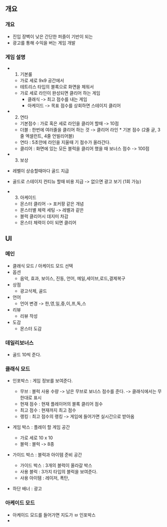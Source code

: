 ## 개요
### 개요
- 진입 장벽이 낮은 간단한 퍼즐이 기반이 되는
- 광고를 통해 수익을 버는 게임 개발

### 게임 설명
- 1) 기본룰
  - 가로 세로 9x9 공간에서 
  - 테트리스 타입의 블록으로 화면을 체워서 
  - 가로 세로 라인이 완성되면 클리어 하는 게임
    - 클래식 -> 최고 점수를 내는 게임
    - 아케이드 -> 목표 점수를 상회하면 스테이지 클리어   
 
- 2) 연타
  - 기본점수 : 가로 혹은 세로 라인을 클리어 할때 -> 10점
  - 더블 : 한번에 여러줄을 클리어 하는 것 -> 클리어 라인 * 기본 점수 (2줄 굳, 3줄 엑셀런트, 4줄 언빌리어블)   
  - 연타 : 5초안에 라인을 지울때 기 점수가 올라간다.      
  - 클리어 : 화면에 있는 모든 블럭을 클리어 했을 때 보너스 점수 -> 100점 
 
 - 3) 보상 
  - 레벨이 상승할때마다 골드 지급
  - 골드로 스테이지 컨티뉴 할때 비용 지급 -> 없으면 광고 보기 (1회 가능)
 
- 3) 아케이드
  - 몬스터 클리어 -> 포커팡 같은 개념
  - 몬스터별 체력 세팅 -> 레벨과 같은 
  - 블럭 클리어시 데지미 차감
  - 몬스터 체력이 0이 되면 클리어    

## UI
### 메인
- 클래식 모드 / 아케이드 모드 선택
- 옵션
  - 음악, 효과, 보이스, 진동, 언어, 메일,세이브,로드,결제복구   
- 상점
  - 광고삭제, 골드 
- 언어
  - 언어 변경 -> 한,영,일,중,이,프,독,스 
- 리뷰
  - 리뷰 작성
- 도감
  - 몬스터 도감 

### 데일리보너스
- 골드 10씩 준다.

 ### 클래식 모드
- 인포박스 : 게임 정보를 보여준다.
  - 무브 : 블럭 사용 수량 -> 남은 무브로 보너스 점수를 준다. -> 클래식에서는 무한대로 표시
  - 현재 점수 : 현재 플레이어의 블록 클리어 점수 
  - 최고 점수 : 현재까지 최고 점수 
  - 랭킹 : 최고 점수의 랭킹 -> 게임에 들어가면 실시간으로 받아옴

- 게임 박스 : 플레이 할 게임 공간
  - 가로 세로 10 x 10 
  - 블럭 : 블럭 -> 8종

- 가이드 박스 : 블럭과 아이템 준비 공간
  - 가이드 박스 : 3개의 블럭이 올라갈 박스
  - 사용 블럭 : 3가지 타입의 블럭을 보여준다.
  - 사용 아이템 : 레이저, 폭탄, 

- 하단 배너 : 광고
 
### 아케이드 모드
- 아케이드 모드를 들어가면 지도가 ㅂ 인포박스
- 


